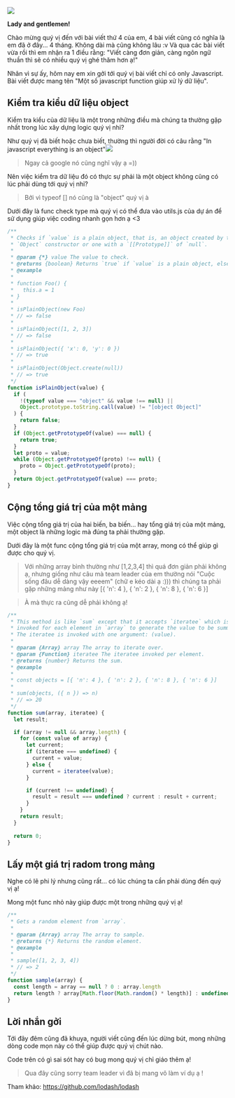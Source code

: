 ![](https://images.viblo.asia/3d4301a2-29b6-48cc-a810-91bce4fa2983.jpeg)



**Lady and gentlemen!**


Chào mừng quý vị đến với bài viết thứ 4 của em, 4 bài viết cũng có nghĩa là em đã ở đây... 4 tháng. Không dài mà cũng không lâu :v  Và qua các bài viết vừa rồi thì em nhận ra 1 điều rằng: "Viết càng đơn giản, càng ngôn ngữ thuần thì sẽ có nhiều quý vị ghé thăm hơn ạ!"

Nhân vì sự ấy, hôm nay em xin gởi tới quý vị bài viết chỉ có only Javascript. Bài viết được mang tên "Một số javascript function giúp xử lý dữ liệu".

## Kiểm tra kiểu dữ liệu object

Kiểm tra kiểu của dữ liệu là một trong những điều mà chúng ta thường gặp nhất trong lúc xây dựng logic quý vị nhỉ?

Như quý vị đã biết hoặc chưa biết, thường thì người đời có câu rằng "In javascript everything is an object"![](https://images.viblo.asia/f3f91cc9-544d-4dd3-aadc-7f1dd34032f2.png)
> Ngay cả google nó cũng nghĩ vậy ạ =))

Nên việc kiểm tra dữ liệu đó có thực sự phải là một object không cũng có lúc phải dùng tới quý vị nhỉ?
> Bởi vì typeof [] nó cũng là "object" quý vị à

Dưới đây là func check type mà quý vị có thể đưa vào utils.js của dự án để sử dụng giúp việc coding nhanh gọn hơn ạ <3


```js
/**
 * Checks if `value` is a plain object, that is, an object created by the
 * `Object` constructor or one with a `[[Prototype]]` of `null`.
 *
 * @param {*} value The value to check.
 * @returns {boolean} Returns `true` if `value` is a plain object, else `false`.
 * @example
 *
 * function Foo() {
 *   this.a = 1
 * }
 *
 * isPlainObject(new Foo)
 * // => false
 *
 * isPlainObject([1, 2, 3])
 * // => false
 *
 * isPlainObject({ 'x': 0, 'y': 0 })
 * // => true
 *
 * isPlainObject(Object.create(null))
 * // => true
 */
function isPlainObject(value) {
  if (
    !(typeof value === "object" && value !== null) ||
    Object.prototype.toString.call(value) != "[object Object]"
  ) {
    return false;
  }
  if (Object.getPrototypeOf(value) === null) {
    return true;
  }
  let proto = value;
  while (Object.getPrototypeOf(proto) !== null) {
    proto = Object.getPrototypeOf(proto);
  }
  return Object.getPrototypeOf(value) === proto;
}
```

## Cộng tổng giá trị của một mảng

Việc cộng tổng giá trị của hai biến, ba biến... hay tổng giá trị của một mảng, một object là những logic mà đúng ta phải thường gặp.

Dưới đây là một func cộng tổng giá trị của một array, mong có thể giúp gì được cho quý vị.
>Với những array bình thường như [1,2,3,4] thì quá đơn giản phải không ạ, nhưng giống như câu mà team leader của em thường nói "Cuộc sống đâu dễ dàng vậy eeeem" (chữ e kéo dài ạ :))) thì chúng ta phải gặp những mảng như này [{ 'n': 4 }, { 'n': 2 }, { 'n': 8 }, { 'n': 6 }]

>À mà thực ra cũng dễ phải không ạ!

```js
/**
 * This method is like `sum` except that it accepts `iteratee` which is
 * invoked for each element in `array` to generate the value to be summed.
 * The iteratee is invoked with one argument: (value).
 *
 * @param {Array} array The array to iterate over.
 * @param {Function} iteratee The iteratee invoked per element.
 * @returns {number} Returns the sum.
 * @example
 *
 * const objects = [{ 'n': 4 }, { 'n': 2 }, { 'n': 8 }, { 'n': 6 }]
 *
 * sum(objects, ({ n }) => n)
 * // => 20
 */
function sum(array, iteratee) {
  let result;

  if (array != null && array.length) {
    for (const value of array) {
      let current;
      if (iteratee === undefined) {
        current = value;
      } else {
        current = iteratee(value);
      }

      if (current !== undefined) {
        result = result === undefined ? current : result + current;
      }
    }
    return result;
  }
  
  return 0;
}
```
## Lấy một giá trị radom trong mảng
Nghe có lẽ phi lý nhưng cũng rất... có lúc chúng ta cần phải dùng đến quý vị ạ!

Mong một func nhỏ này giúp được một trong những quý vị ạ!


```js
/**
 * Gets a random element from `array`.
 *
 * @param {Array} array The array to sample.
 * @returns {*} Returns the random element.
 * @example
 *
 * sample([1, 2, 3, 4])
 * // => 2
 */
function sample(array) {
  const length = array == null ? 0 : array.length
  return length ? array[Math.floor(Math.random() * length)] : undefined
}
```

## Lời nhắn gởi

Tới đây đêm cũng đã khuya, người viết cũng đến lúc dừng bút, mong những dòng code mọn này có thể giúp được quý vị chút nào.

Code trên có gì sai sót hay có bug mong quý vị chỉ giáo thêm ạ!

> Qua đây cũng sorry team leader vì đã bị mang vô làm ví dụ ạ !

Tham khảo: https://github.com/lodash/lodash